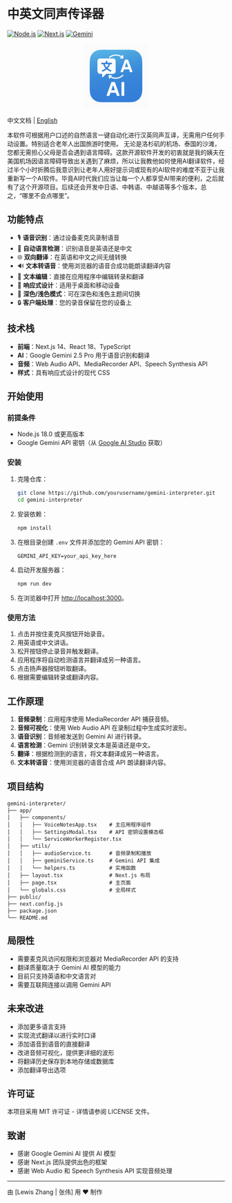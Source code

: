 # 中英文同声传译器
[![Node.js](https://img.shields.io/badge/Node.js-v18.0%2B-brightgreen)](https://nodejs.org/)
[![Next.js](https://img.shields.io/badge/Next.js-v14-black)](https://nextjs.org/)
[![Gemini](https://img.shields.io/badge/Gemini-2.5%20Pro-blue)](https://ai.google.dev/)

<p align="center">
  <img src="./public/icon-192x192.png" alt="中英文同声传译器图标" width="150">
</p>

中文文档 | [English](README.md)

本软件可根据用户口述的自然语言一键自动化进行汉英同声互译，无需用户任何手动设置。特别适合老年人出国旅游时使用。
无论是洛杉矶的机场、泰国的沙滩，您都无需担心父母是否会遇到语言障碍。这款开源软件开发的初衷就是我的姨夫在美国机场因语言障碍导致出关遇到了麻烦，所以让我教他如何使用AI翻译软件，经过半个小时折腾后我意识到让老年人用好提示词或现有的AI软件的难度不亚于让我重新写一个AI软件。毕竟AI时代我们应当让每一个人都享受AI带来的便利，之后就有了这个开源项目。后续还会开发中日语、中韩语、中越语等多个版本，总之，“哪里不会点哪里”。

## 功能特点

- 🎙️ **语音识别**：通过设备麦克风录制语音
- 🔄 **自动语言检测**：识别语音是英语还是中文
- 🌐 **双向翻译**：在英语和中文之间无缝转换
- 🔊 **文本转语音**：使用浏览器的语音合成功能朗读翻译内容
- 📝 **文本编辑**：直接在应用程序中编辑转录和翻译
- 📱 **响应式设计**：适用于桌面和移动设备
- 🌙 **深色/浅色模式**：可在深色和浅色主题间切换
- 🔒 **客户端处理**：您的录音保留在您的设备上

## 技术栈

- **前端**：Next.js 14、React 18、TypeScript
- **AI**：Google Gemini 2.5 Pro 用于语音识别和翻译
- **音频**：Web Audio API、MediaRecorder API、Speech Synthesis API
- **样式**：具有响应式设计的现代 CSS

## 开始使用

### 前提条件

- Node.js 18.0 或更高版本
- Google Gemini API 密钥（从 [Google AI Studio](https://aistudio.google.com/) 获取）

### 安装

1. 克隆仓库：
   ```bash
   git clone https://github.com/yourusername/gemini-interpreter.git
   cd gemini-interpreter
   ```

2. 安装依赖：
   ```bash
   npm install
   ```

3. 在根目录创建 `.env` 文件并添加您的 Gemini API 密钥：
   ```
   GEMINI_API_KEY=your_api_key_here
   ```

4. 启动开发服务器：
   ```bash
   npm run dev
   ```

5. 在浏览器中打开 [http://localhost:3000](http://localhost:3000)。

### 使用方法

1. 点击并按住麦克风按钮开始录音。
2. 用英语或中文讲话。
3. 松开按钮停止录音并触发翻译。
4. 应用程序将自动检测语言并翻译成另一种语言。
5. 点击扬声器按钮听取翻译。
6. 根据需要编辑转录或翻译内容。

## 工作原理

1. **音频录制**：应用程序使用 MediaRecorder API 捕获音频。
2. **音频可视化**：使用 Web Audio API 在录制过程中生成实时波形。
3. **语音识别**：音频被发送到 Gemini AI 进行转录。
4. **语言检测**：Gemini 识别转录文本是英语还是中文。
5. **翻译**：根据检测到的语言，将文本翻译成另一种语言。
6. **文本转语音**：使用浏览器的语音合成 API 朗读翻译内容。

## 项目结构

```
gemini-interpreter/
├── app/
│   ├── components/
│   │   ├── VoiceNotesApp.tsx    # 主应用程序组件
│   │   ├── SettingsModal.tsx    # API 密钥设置模态框
│   │   └── ServiceWorkerRegister.tsx
│   ├── utils/
│   │   ├── audioService.ts      # 音频录制和播放
│   │   ├── geminiService.ts     # Gemini API 集成
│   │   └── helpers.ts           # 实用函数
│   ├── layout.tsx               # Next.js 布局
│   ├── page.tsx                 # 主页面
│   └── globals.css              # 全局样式
├── public/
├── next.config.js
├── package.json
└── README.md
```

## 局限性

- 需要麦克风访问权限和浏览器对 MediaRecorder API 的支持
- 翻译质量取决于 Gemini AI 模型的能力
- 目前只支持英语和中文语言对
- 需要互联网连接以调用 Gemini API

## 未来改进

- 添加更多语言支持
- 实现流式翻译以进行实时口译
- 添加语音到语音的直接翻译
- 改进音频可视化，提供更详细的波形
- 将翻译历史保存到本地存储或数据库
- 添加翻译导出选项

## 许可证

本项目采用 MIT 许可证 - 详情请参阅 LICENSE 文件。

## 致谢

- 感谢 Google Gemini AI 提供 AI 模型
- 感谢 Next.js 团队提供出色的框架
- 感谢 Web Audio 和 Speech Synthesis API 实现音频处理

---

由 [Lewis Zhang | 张伟] 用 ❤️ 制作 
